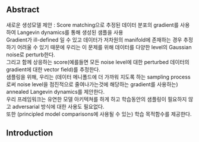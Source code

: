 ## Abstract
새로운 생성모델 제안 : Score matching으로 추정된 데이터 분포의 gradient를 사용하여 Langevin dynamics를 통해 생성된 샘플을 사용  
Gradient가 ill-defined 일 수 있고 데이터가 저차원의 manifold에 존재하는 경우 추정하기 어려울 수 있기 때문에 우리는 이 문제를 위해 데이터를 다양한 level의 Gaussian noise로 perturb한다.  
그리고 함께 상응하는 score(예를들면 모든 noise level에 대한 perturbed 데이터의 gradient에 대한 vector field)를 추정한다.  
샘플링을 위해, 우리는 (데이터 메니폴드에 더 가까워 지도록 하는 sampling process로써 noise level을 점진적으로 줄여나가는것에 해당하는 gradient를 사용하는) annealed Langevin dynamics를 제안한다.  
우리 프레임워크는 유연한 모델 아키텍쳐를 하게 하고 학습동안의 샘플링이 필요하지 않고 adversarial 방식에 대한 사용도 필요없다.  
또한 (principled model comparisons에 사용될 수 있는) 학습 목적함수를 제공한다.  

## Introduction
